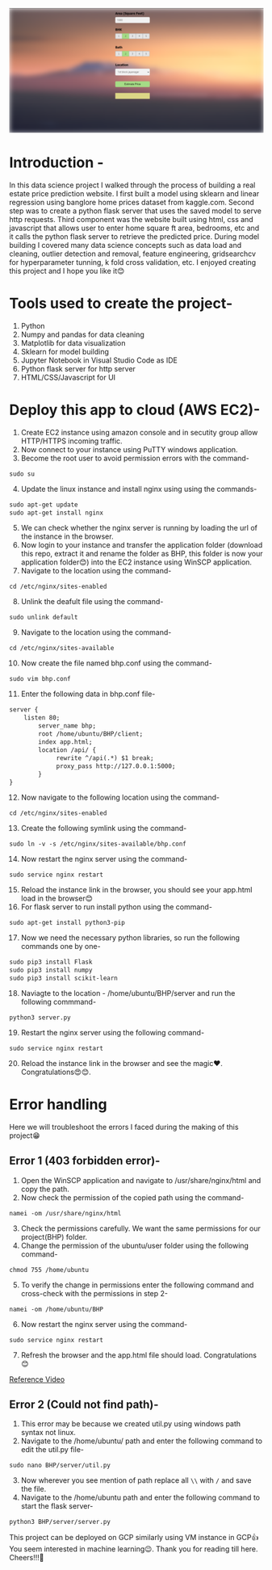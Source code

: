 ![](Image.png)

# Introduction -
In this data science project I walked through the process of building a real estate price prediction website. I first built a model using sklearn and linear regression using banglore home prices dataset from kaggle.com. Second step was to create a python flask server that uses the saved model to serve http requests. Third component was the website built using html, css and javascript that allows user to enter home square ft area, bedrooms, etc and it calls the python flask server to retrieve the predicted price. During model building I covered many data science concepts such as data load and cleaning, outlier detection and removal, feature engineering, gridsearchcv for hyperparameter tunning, k fold cross validation, etc. I enjoyed creating this project and I hope you like it😊

# Tools used to create the project-
1. Python
2. Numpy and pandas for data cleaning
3. Matplotlib for data visualization
4. Sklearn for model building
5. Jupyter Notebook in Visual Studio Code as IDE
6. Python flask server for http server
7. HTML/CSS/Javascript for UI

# Deploy this app to cloud (AWS EC2)-

1. Create EC2 instance using amazon console and in secutity group allow HTTP/HTTPS incoming traffic.
2. Now connect to your instance using PuTTY windows application.
3. Become the root user to avoid permission errors with the command-
```
sudo su
```
4. Update the linux instance and install nginx using using the commands-
```
sudo apt-get update
sudo apt-get install nginx
```
5. We can check whether the nginx server is running by loading the url of the instance in the browser.
6. Now login to your instance and transfer the application folder (download this repo, extract it and rename the folder as BHP, this folder is now your application folder😊) into the EC2 instance using WinSCP application.
7. Navigate to the location using the command-
```
cd /etc/nginx/sites-enabled
```
8. Unlink the deafult file using the command-
```
sudo unlink default
```
9. Navigate to the location using the command-
```
cd /etc/nginx/sites-available
```
10. Now create the file named bhp.conf using the command-
```
sudo vim bhp.conf
```
11. Enter the following data in bhp.conf file-
```
server {
    listen 80;
        server_name bhp;
        root /home/ubuntu/BHP/client;
        index app.html;
        location /api/ {
             rewrite ^/api(.*) $1 break;
             proxy_pass http://127.0.0.1:5000;
        }
}
```
12. Now navigate to the following location using the command-
```
cd /etc/nginx/sites-enabled
```
13. Create the following symlink using the command-
```
sudo ln -v -s /etc/nginx/sites-available/bhp.conf
```
14. Now restart the nginx server using the command-
```
sudo service nginx restart
```
15. Reload the instance link in the browser, you should see your app.html load in the browser😊
16. For flask server to run install python using the command-
```
sudo apt-get install python3-pip
```
17. Now we need the necessary python libraries, so run the following commands one by one-
```
sudo pip3 install Flask
sudo pip3 install numpy
sudo pip3 install scikit-learn
```
18. Naviagte to the location - /home/ubuntu/BHP/server and run the following commmand-
```
python3 server.py
```
19. Restart the nginx server using the following command-
```
sudo service nginx restart
```
20. Reload the instance link in the browser and see the magic❤️. Congratulations😍😊.

# Error handling
Here we will troubleshoot the errors I faced during the making of this project😁

## Error 1 (403 forbidden error)-
1. Open the WinSCP application and navigate to /usr/share/nginx/html and copy the path.
2. Now check the permission of the copied path using the command-
```
namei -om /usr/share/nginx/html
```
3. Check the permissions carefully. We want the same permissions for our project(BHP) folder.
4. Change the permission of the ubuntu/user folder using the following command-
```
chmod 755 /home/ubuntu
```
5. To verify the change in permissions enter the following command and cross-check with the permissions in step 2-
```
namei -om /home/ubuntu/BHP
```
6. Now restart the nginx server using the command-
```
sudo service nginx restart
```
7. Refresh the browser and the app.html file should load. Congratulations😊

[Reference Video](https://www.youtube.com/watch?v=CtRSx3EvBIY&list=WL&index=26/)

## Error 2 (Could not find path)-
1. This error may be because we created util.py using windows path syntax not linux.
2. Navigate to the /home/ubuntu/ path and enter the following command to edit the util.py file-
```
sudo nano BHP/server/util.py
```
3. Now wherever you see mention of path replace all `\\` with `/` and save the file.
4. Navigate to the /home/ubuntu path and enter the following command to start the flask server-
```
python3 BHP/server/server.py
```
This project can be deployed on GCP similarly using VM instance in GCP👍 
You seem interested in machine learning😉. Thank you for reading till here. Cheers!!!🍻

